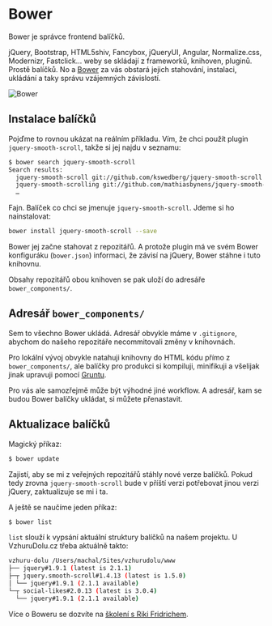 # Bower

Bower je správce frontend balíčků.

jQuery, Bootstrap, HTML5shiv, Fancybox, jQueryUI, Angular, Normalize.css, Modernizr, Fastclick… weby se skládají z frameworků, knihoven, pluginů. Prostě balíčků. No a [Bower](http://bower.io/) za vás obstará jejich stahování, instalaci, ukládání a taky správu vzájemných závislostí.

![Bower](http://www.vzhurudolu.cz/prirucka-content/schemes/bower.svg)

## Instalace balíčků

Pojďme to rovnou ukázat na reálním příkladu. Vím, že chci použít plugin `jquery-smooth-scroll`, takže si jej najdu v seznamu:

```bash
$ bower search jquery-smooth-scroll
Search results:
  jquery-smooth-scroll git://github.com/kswedberg/jquery-smooth-scroll.git
  jquery-smooth-scrolling git://github.com/mathiasbynens/jquery-smooth-scrolling.git
  …
```

Fajn. Balíček co chci se jmenuje `jquery-smooth-scroll`. Jdeme si ho nainstalovat:

```bash
bower install jquery-smooth-scroll --save
```

Bower jej začne stahovat z repozitářů. A protože plugin má ve svém Bower konfiguráku (`bower.json`) informaci, že závisí na jQuery, Bower stáhne i tuto knihovnu.

Obsahy repozitářů obou knihoven se pak uloží do adresáře `bower_components/`.

## Adresář `bower_components/`

Sem to všechno Bower ukládá. Adresář obvykle máme v `.gitignore`, abychom do našeho repozitáře necommitovali změny v knihovnách.

Pro lokální vývoj obvykle natahuji knihovny do HTML kódu přímo z `bower_components/`, ale balíčky pro produkci si kompiluji, minifikuji a všelijak jinak upravuji pomocí [Gruntu](grunt).

Pro vás ale samozřejmě může být výhodné jiné workflow. A adresář, kam se budou Bower balíčky ukládat, si můžete přenastavit.

## Aktualizace balíčků

Magický příkaz:

```bash
$ bower update
```

Zajistí, aby se mi z veřejných repozitářů stáhly nové verze balíčků. Pokud tedy zrovna `jquery-smooth-scroll` bude v příští verzi potřebovat jinou verzi jQuery, zaktualizuje se mi i ta.

A ještě se naučíme jeden příkaz:

```bash
$ bower list
```

`list` slouží k vypsání aktuální struktury balíčků na našem projektu. U VzhuruDolu.cz třeba aktuálně takto:

```bash
vzhuru-dolu /Users/machal/Sites/vzhurudolu/www
├── jquery#1.9.1 (latest is 2.1.1)
├─┬ jquery.smooth-scroll#1.4.13 (latest is 1.5.0)
│ └── jquery#1.9.1 (2.1.1 available)
└─┬ social-likes#2.0.13 (latest is 3.0.4)
  └── jquery#1.9.1 (2.1.1 available)
```

Více o Boweru se dozvíte na [školení s Riki Fridrichem](http://www.vzhurudolu.cz/kurzy/grunt-gulp).
